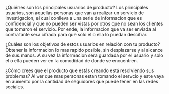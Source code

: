 ¿Quiénes son los principales usuarios de producto?
Los principales usuarios, son aquellas personas que van a realizar un servicio de investigacion, el cual conlleva a una serie de informacion que es confidencial y que no pueden ser vistas por otros que no sean los clientes que tomaron el servicio. Por ende, la informacion que va ser enviada al contratante sera cifrada para que solo el o ella lo puedan descifrar.

¿Cuáles son los objetivos de estos usuarios en relación con tu producto?
Obtener la informacion lo mas rapido posible, sin desplazarse y al alcance de sus manos. A su vez la informacion sera guardada por el usuario y solo el o ella pueden ver en la comodidad de donde se encuentren.

¿Cómo crees que el producto que estás creando está resolviendo sus problemas?
Al ver que mas personas estan tomando el servcio y este vaya en aumento por la cantidad de seguidores que puede tener en las redes sociales.

